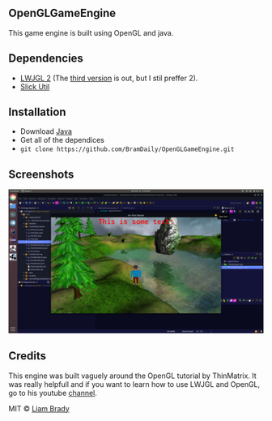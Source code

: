 ## OpenGLGameEngine
This game engine is built using OpenGL and java.

## Dependencies
- [LWJGL 2](http://legacy.lwjgl.org/) (The [third version](https://www.lwjgl.org/) is out, but I stil preffer 2).
- [Slick Util](http://slick.ninjacave.com/slick-util/)

## Installation
- Download [Java](https://www.java.com/en/download/)
- Get all of the dependices
- `git clone https://github.com/BramDaily/OpenGLGameEngine.git`

## Screenshots
![alt text](screenshots/simpleText.png "Rendering text")

## Credits
This engine was built vaguely around the OpenGL tutorial by ThinMatrix. It was really helpfull and if you want to learn how to use LWJGL and OpenGL, go to his youtube [channel](https://www.youtube.com/user/ThinMatrix).

MIT © [Liam Brady]()
